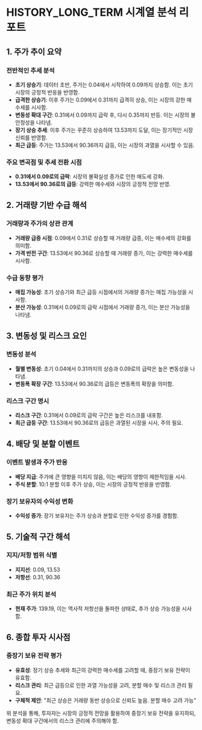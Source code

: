 # HISTORY_LONG_TERM 시계열 분석 리포트

## 1. 주가 추이 요약

### 전반적인 추세 분석
- **초기 상승기**: 데이터 초반, 주가는 0.04에서 시작하여 0.09까지 상승함. 이는 초기 시장의 긍정적 반응을 반영함.
- **급격한 상승기**: 이후 주가는 0.09에서 0.31까지 급격히 상승, 이는 시장의 강한 매수세를 시사함.
- **변동성 확대 구간**: 0.31에서 0.09까지 급락 후, 다시 0.35까지 반등. 이는 시장의 불안정성을 나타냄.
- **장기 상승 추세**: 이후 주가는 꾸준히 상승하여 13.53까지 도달, 이는 장기적인 시장 신뢰를 반영함.
- **최근 급등**: 주가는 13.53에서 90.36까지 급등, 이는 시장의 과열을 시사할 수 있음.

### 주요 변곡점 및 추세 전환 시점
- **0.31에서 0.09로의 급락**: 시장의 불확실성 증가로 인한 매도세 강화.
- **13.53에서 90.36로의 급등**: 강력한 매수세와 시장의 긍정적 전망 반영.

## 2. 거래량 기반 수급 해석

### 거래량과 주가의 상관 관계
- **거래량 급증 시점**: 0.09에서 0.31로 상승할 때 거래량 급증, 이는 매수세의 강화를 의미함.
- **가격 반전 구간**: 13.53에서 90.36로 상승할 때 거래량 증가, 이는 강력한 매수세를 시사함.

### 수급 동향 평가
- **매집 가능성**: 초기 상승기와 최근 급등 시점에서의 거래량 증가는 매집 가능성을 시사함.
- **분산 가능성**: 0.31에서 0.09로의 급락 시점에서 거래량 증가, 이는 분산 가능성을 나타냄.

## 3. 변동성 및 리스크 요인

### 변동성 분석
- **월별 변동성**: 초기 0.04에서 0.31까지의 상승과 0.09로의 급락은 높은 변동성을 나타냄.
- **변동폭 확장 구간**: 13.53에서 90.36로의 급등은 변동폭의 확장을 의미함.

### 리스크 구간 명시
- **리스크 구간**: 0.31에서 0.09로의 급락 구간은 높은 리스크를 내포함.
- **최근 급등 구간**: 13.53에서 90.36로의 급등은 과열된 시장을 시사, 주의 필요.

## 4. 배당 및 분할 이벤트

### 이벤트 발생과 주가 반응
- **배당 지급**: 주가에 큰 영향을 미치지 않음, 이는 배당의 영향이 제한적임을 시사.
- **주식 분할**: 10:1 분할 이후 주가 상승, 이는 시장의 긍정적 반응을 반영함.

### 장기 보유자의 수익성 변화
- **수익성 증가**: 장기 보유자는 주가 상승과 분할로 인한 수익성 증가를 경험함.

## 5. 기술적 구간 해석

### 지지/저항 범위 식별
- **지지선**: 0.09, 13.53
- **저항선**: 0.31, 90.36

### 최근 주가 위치 분석
- **현재 주가**: 139.19, 이는 역사적 저항선을 돌파한 상태로, 추가 상승 가능성을 시사함.

## 6. 종합 투자 시사점

### 중장기 보유 전략 평가
- **유효성**: 장기 상승 추세와 최근의 강력한 매수세를 고려할 때, 중장기 보유 전략이 유효함.
- **리스크 관리**: 최근 급등으로 인한 과열 가능성을 고려, 분할 매수 및 리스크 관리 필요.
- **구체적 제안**: "최근 상승은 거래량 동반 상승으로 신뢰도 높음. 분할 매수 고려 가능" 

위 분석을 통해, 투자자는 시장의 긍정적 전망을 활용하여 중장기 보유 전략을 유지하되, 변동성 확대 구간에서의 리스크 관리에 주의해야 함.
